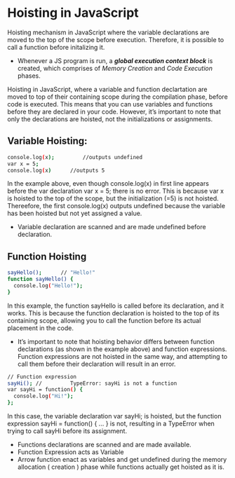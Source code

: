 # Hoisting in JavaScript

Hoisting mechanism in JavaScript where the variable declarations are moved to the top of the scope before execution. Therefore, it is possible to call a function before initalizing it.

- Whenever a JS program is run, a **_global execution context block_** is created, which comprises of _Memory Creation_ and _Code Execution_ phases.

Hoisting in JavaScript, where a variable and function declartation are moved to top of their containing scope during the compilation phase, before code is executed.
This means that you can use variables and functions before they are declared in your code. However, it’s important to note that only the declarations are hoisted, not the initializations or assignments.

## Variable Hoisting:

```bash
console.log(x);         //outputs undefined
var x = 5;
console.log(x)      //outputs 5
```

In the example above, even though console.log(x) in first line appears before the var declaration var x = 5; there is no error.
This is because var x is hoisted to the top of the scope, but the initialization (=5) is not hoisted. Thereefore, the first console.log(x) outputs undefined because the variable has been hoisted but not yet assigned a value.

- Variable declaration are scanned and are made undefined before declaration.

## Function Hoisting

```bash
sayHello();      // "Hello!"
function sayHello() {
  console.log("Hello!");
}
```

In this example, the function sayHello is called before its declaration, and it works. This is because the function declaration is hoisted to the top of its containing scope, allowing you to call the function before its actual placement in the code.

- It’s important to note that hoisting behavior differs between function declarations (as shown in the example above) and function expressions. Function expressions are not hoisted in the same way, and attempting to call them before their declaration will result in an error.

```bash
// Function expression
sayHi(); //         TypeError: sayHi is not a function
var sayHi = function() {
  console.log("Hi!");
};

```

In this case, the variable declaration var sayHi; is hoisted, but the function expression sayHi = function() { ... } is not, resulting in a TypeError when trying to call sayHi before its assignment.

- Functions declarations are scanned and are made available.
- Function Expression acts as Variable
- Arrow function enact as variables and get undefined during the memory allocation ( creation ) phase while functions actually get hoisted as it is.
